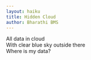 ```yaml
---
layout: haiku
title: Hidden Cloud
author: Bharathi BMS
---
```


All data in cloud<br>
With clear blue sky outside there<br>
Where is my data?<br>